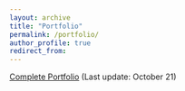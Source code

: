```yaml
---
layout: archive
title: "Portfolio"
permalink: /portfolio/
author_profile: true
redirect_from:
---
```


[Complete Portfolio](dvsolano.github.io/_pages/Portfolio.pdf) (Last update: October 21)
